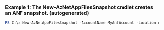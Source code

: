 ### Example 1: The New-AzNetAppFilesSnapshot cmdlet creates an ANF snapshot. (autogenerated)
```powershell
PS C:\> New-AzNetAppFilesSnapshot -AccountName MyAnfAccount -Location westus -Name MyAnfSnapshot -PoolName MyAnfPool -ResourceGroupName MyRG -VolumeName MyAnfVolume
```


